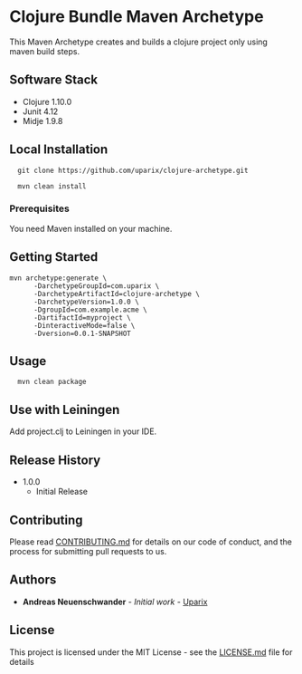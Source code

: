 # Clojure Bundle Maven Archetype

This Maven Archetype creates and builds a clojure project only using maven build steps.

## Software Stack

- Clojure 1.10.0
- Junit 4.12
- Midje 1.9.8

## Local Installation

```
  git clone https://github.com/uparix/clojure-archetype.git
  
  mvn clean install
```

### Prerequisites

You need Maven installed on your machine.

## Getting Started
```
mvn archetype:generate \
      -DarchetypeGroupId=com.uparix \
      -DarchetypeArtifactId=clojure-archetype \
      -DarchetypeVersion=1.0.0 \
      -DgroupId=com.example.acme \
      -DartifactId=myproject \
      -DinteractiveMode=false \
      -Dversion=0.0.1-SNAPSHOT
```

## Usage

```
  mvn clean package
```
## Use with Leiningen

Add project.clj to Leiningen in your IDE.


## Release History
 - 1.0.0
   - Initial Release

## Contributing

Please read [CONTRIBUTING.md](https://gist.github.com/PurpleBooth/b24679402957c63ec426) for details on our code of conduct, and the process for submitting pull requests to us.


## Authors

* **Andreas Neuenschwander** - *Initial work* - [Uparix](https://github.com/uparix)

## License

This project is licensed under the MIT License - see the [LICENSE.md](LICENSE.md) file for details
